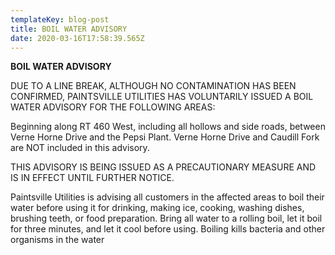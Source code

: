 ```yaml
---
templateKey: blog-post
title: BOIL WATER ADVISORY
date: 2020-03-16T17:58:39.565Z
---
```

**BOIL WATER ADVISORY**

DUE TO A LINE BREAK, ALTHOUGH NO CONTAMINATION HAS BEEN CONFIRMED, PAINTSVILLE UTILITIES HAS VOLUNTARILY ISSUED A BOIL WATER ADVISORY FOR THE FOLLOWING AREAS:

Beginning along RT 460 West, including all hollows and side roads, between Verne Horne Drive and the Pepsi Plant.  Verne Horne Drive and Caudill Fork are NOT included in this advisory.

THIS ADVISORY IS BEING ISSUED AS A PRECAUTIONARY MEASURE AND IS IN EFFECT UNTIL FURTHER NOTICE.

Paintsville Utilities is advising all customers in the affected areas to boil their water before using it for drinking, making ice, cooking, washing dishes, brushing teeth, or food preparation. Bring all water to a rolling boil, let it boil for three minutes, and let it cool before using. Boiling kills bacteria and other organisms in the water
